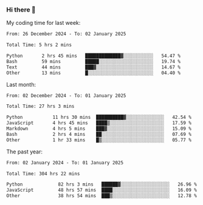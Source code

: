 ### Hi there 👋

My coding time for last week:

<!--START_SECTION:week-->

```txt
From: 26 December 2024 - To: 02 January 2025

Total Time: 5 hrs 2 mins

Python       2 hrs 45 mins   █████████████▓░░░░░░░░░░░   54.47 %
Bash         59 mins         █████░░░░░░░░░░░░░░░░░░░░   19.74 %
Text         44 mins         ███▓░░░░░░░░░░░░░░░░░░░░░   14.67 %
Other        13 mins         █░░░░░░░░░░░░░░░░░░░░░░░░   04.40 %
```

<!--END_SECTION:week-->

Last month:

<!--START_SECTION:month-->

```txt
From: 02 December 2024 - To: 01 January 2025

Total Time: 27 hrs 3 mins

Python           11 hrs 30 mins  ██████████▓░░░░░░░░░░░░░░   42.54 %
JavaScript       4 hrs 45 mins   ████▒░░░░░░░░░░░░░░░░░░░░   17.59 %
Markdown         4 hrs 5 mins    ███▓░░░░░░░░░░░░░░░░░░░░░   15.09 %
Bash             2 hrs 4 mins    ██░░░░░░░░░░░░░░░░░░░░░░░   07.69 %
Other            1 hr 33 mins    █▒░░░░░░░░░░░░░░░░░░░░░░░   05.77 %
```

<!--END_SECTION:month-->

The past year:

<!--START_SECTION:year-->

```txt
From: 02 January 2024 - To: 01 January 2025

Total Time: 304 hrs 22 mins

Python             82 hrs 3 mins   ██████▓░░░░░░░░░░░░░░░░░░   26.96 %
JavaScript         48 hrs 57 mins  ████░░░░░░░░░░░░░░░░░░░░░   16.09 %
Other              38 hrs 54 mins  ███▒░░░░░░░░░░░░░░░░░░░░░   12.78 %
```

<!--END_SECTION:year-->
